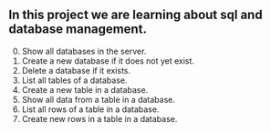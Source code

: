 In this project we are learning about sql and database management.
---
0. Show all databases in the server.
1. Create a new database if it does not yet exist.
2. Delete a database if it exists.
3. List all tables of a database.
4. Create a new table in a database.
5. Show all data from a table in a database.
6. List all rows of a table in a database.
7. Create new rows in a table in a database.

